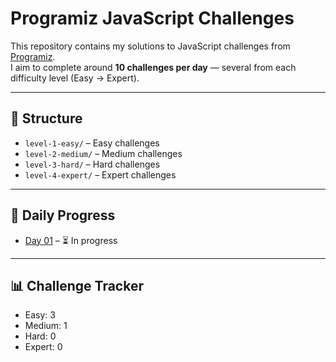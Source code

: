 # Programiz JavaScript Challenges

This repository contains my solutions to JavaScript challenges from [Programiz](https://www.programiz.com/javascript).  
I aim to complete around **10 challenges per day** — several from each difficulty level (Easy → Expert).

---

## 📂 Structure

- `level-1-easy/` – Easy challenges
- `level-2-medium/` – Medium challenges
- `level-3-hard/` – Hard challenges
- `level-4-expert/` – Expert challenges

---

## 📅 Daily Progress

- [Day 01](daily-progress/day-01.md) – ⏳ In progress

---

## 📊 Challenge Tracker

- Easy: 3
- Medium: 1
- Hard: 0
- Expert: 0
